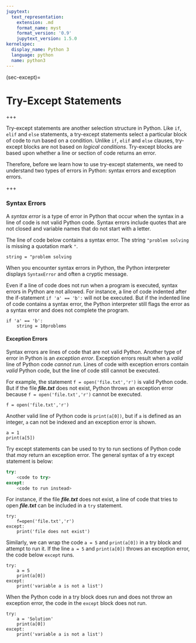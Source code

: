```yaml
---
jupytext:
  text_representation:
    extension: .md
    format_name: myst
    format_version: '0.9'
    jupytext_version: 1.5.0
kernelspec:
  display_name: Python 3
  language: python
  name: python3
---
```


(sec-except)=
# Try-Except Statements

+++

Try-except statements are another selection structure in Python. Like ```if```, ```elif``` and ```else``` statements, a try-except statements select a particular block of code to run based on a condition. Unlike ```if```, ```elif``` and ```else``` clauses, try-except blocks are not based on _logical conditions_. Try-except blocks are based upon whether a line or section of code returns an error. 

Therefore, before we learn how to use try-except statements, we need to understand two types of errors in Python: syntax errors and exception errors.

+++

### Syntax Errors

A _syntax error_ is a type of error in Python that occur when the syntax in a line of code is not valid Python code. Syntax errors include quotes that are not closed and variable names that do not start with a letter.

The line of code below contains a syntax error. The string ```"problem solving ``` is missing a quotation mark ```"```.

```{code-cell} ipython3
string = "problem solving
```

When you encounter syntax errors in Python, the Python interpreter displays ```SyntaxError``` and often a cryptic message.

Even if a line of code does not run when a program is executed, syntax errors in Python are not allowed. For instance, a line of code indented after the if-statement ```if 'a' == 'b':``` will not be executed. But if the indented line of code contains a syntax error, the Python interpreter still flags the error as a syntax error and does not complete the program.

```{code-cell} ipython3
if 'a' == 'b':
    string = 10problems
```

#### Exception Errors

Syntax errors are lines of code that are not valid Python. Another type of error in Python is an _exception error_. Exception errors result when a _valid_ line of Python code _cannot run_.  Lines of code with exception errors contain _valid_ Python code, but the line of code still cannot be executed. 

For example, the statement ```f = open('file.txt','r')``` is valid Python code. But if the file **_file.txt_** does not exist, Python throws an exception error because  ```f = open('file.txt','r')``` cannot be executed.

```{code-cell} ipython3
f = open('file.txt','r')
```

Another valid line of Python code is ```print(a[0])```, but if ```a``` is defined as an integer, ```a``` can not be indexed and an exception error is shown.

```{code-cell} ipython3
a = 1
print(a[5])
```

Try except statements can be used to try to run sections of Python code that _may_ return an exception error. The general syntax of a try except statement is below:

```python
try:
    <code to try>
except:
    <code to run instead>
```

For instance, if the file **_file.txt_** does not exist, a line of code that tries to open **_file.txt_** can be included in a ```try``` statement.

```{code-cell} ipython3
try:
    f=open('file.txt','r')
except:
    print('file does not exist')
```

Similarly, we can wrap the code ```a = 5``` and ```print(a[0])``` in a try block and attempt to run it. If the line ```a = 5``` and ```print(a[0])``` throws an exception error, the code below ```except``` runs.

```{code-cell} ipython3
try:
    a = 5
    print(a[0])
except:
    print('variable a is not a list')
```

When the Python code in a try block does run and does not throw an exception error, the code in the ```except``` block does not run.

```{code-cell} ipython3
try:
    a = 'Solution'
    print(a[0])
except:
    print('variable a is not a list')
```

```{code-cell} ipython3

```
